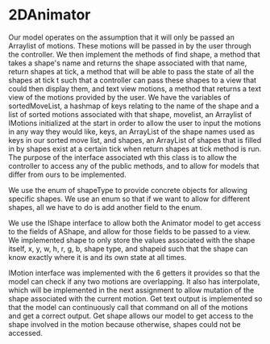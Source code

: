 # 2DAnimator

Our model operates on the assumption that it will only be
passed an Arraylist of motions. These motions will be passed
in by the user through the controller. We then implement the
methods of find shape, a method that takes a shape's name and
returns the shape associated with that name, return shapes at 
tick, a method that will be able to pass the state of all the
shapes at tick t such that a controller can pass these shapes
to a view that could then display them, and text view motions,
a method that returns a text view of the motions provided by
the user. We have the variables of sortedMoveList, a hashmap
of keys relating to the name of the shape and a list of sorted
motions associated with that shape, movelist, an Arraylist of 
IMotions initialized at the start in order to allow the user
to input the motions in any way they would like, keys, an 
ArrayList of the shape names used as keys in our sorted move
list, and shapes, an ArrayList of shapes that is filled in by
shapes exist at a certain tick when return shapes at tick 
method is run. The purpose of the interface associated wth 
this class is to allow the controller to access any of the
public methods, and to allow for models that differ from ours
to be implemented.

We use the enum of shapeType to provide concrete objects for
allowing specific shapes. We use an enum so that if we want to
allow for different shapes, all we have to do is add another 
field to the enum.

We use the IShape interface to allow both the Animator model
to get access to the fields of AShape, and allow for those
fields to be passed to a view. We implemented shape to only
store the values associated with the shape itself, x, y, w,
h, r, g, b, shape type, and shapeid such that the shape can
know exactly where it is and its own state at all times.

IMotion interface was implemented with the 6 getters it
provides so that the model can check if any two motions
are overlapping. It also has interpolate, which will be
implemented in the next assignment to allow mutation of the
shape associated with the current motion. Get text output is
implemented so that the model can continuously call that command
on all of the motions and get a correct output. Get shape allows
our model to get access to the shape involved in the motion
because otherwise, shapes could not be accessed.
